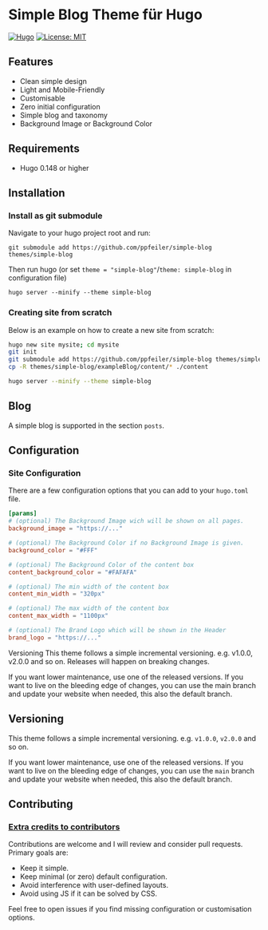# Simple Blog Theme für Hugo

[![Hugo](https://img.shields.io/badge/hugo-0.148-blue.svg)](https://gohugo.io)
[![License: MIT](https://img.shields.io/badge/License-MIT-blue.svg)](LICENSE)

## Features

- Clean simple design
- Light and Mobile-Friendly
- Customisable
- Zero initial configuration
- Simple blog and taxonomy
- Background Image or Background Color

## Requirements

- Hugo 0.148 or higher

## Installation

### Install as git submodule
Navigate to your hugo project root and run:

```
git submodule add https://github.com/ppfeiler/simple-blog themes/simple-blog
```

Then run hugo (or set `theme = "simple-blog"`/`theme: simple-blog` in configuration file)

```
hugo server --minify --theme simple-blog
```

### Creating site from scratch

Below is an example on how to create a new site from scratch:

```sh
hugo new site mysite; cd mysite
git init
git submodule add https://github.com/ppfeiler/simple-blog themes/simple-blog
cp -R themes/simple-blog/exampleBlog/content/* ./content
```

```sh
hugo server --minify --theme simple-blog
```

## Blog

A simple blog is supported in the section `posts`.

## Configuration

### Site Configuration

There are a few configuration options that you can add to your `hugo.toml` file.

```toml
[params]
# (optional) The Background Image wich will be shown on all pages.
background_image = "https://..."

# (optional) The Background Color if no Background Image is given.
background_color = "#FFF"

# (optional) The Background Color of the content box
content_background_color = "#FAFAFA"

# (optional) The min width of the content box
content_min_width = "320px"

# (optional) The max width of the content box
content_max_width = "1100px"

# (optional) The Brand Logo which will be shown in the Header
brand_logo = "https://..."
```

Versioning
This theme follows a simple incremental versioning. e.g. v1.0.0, v2.0.0 and so on. Releases will happen on breaking changes.

If you want lower maintenance, use one of the released versions. If you want to live on the bleeding edge of changes, you can use the main branch and update your website when needed, this also the default branch.

## Versioning

This theme follows a simple incremental versioning. e.g. `v1.0.0`, `v2.0.0` and so on.

If you want lower maintenance, use one of the released versions. If you want to live on the bleeding edge of changes, you can use the `main` branch and update your website when needed, this also the default branch.

## Contributing

### [Extra credits to contributors](https://github.com/ppfeiler/simple-blog/graphs/contributors)

Contributions are welcome and I will review and consider pull requests.
Primary goals are:

- Keep it simple.
- Keep minimal (or zero) default configuration.
- Avoid interference with user-defined layouts.
- Avoid using JS if it can be solved by CSS.

Feel free to open issues if you find missing configuration or customisation options.
